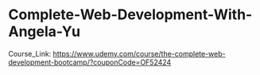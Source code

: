 # Complete-Web-Development-With-Angela-Yu
Course_Link: https://www.udemy.com/course/the-complete-web-development-bootcamp/?couponCode=OF52424
